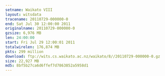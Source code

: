 ```yaml
---
setname: Waikato VIII
layout: witsdata
tracename: 20110729-000000-0
end: Sat Jul 30 12:00:00 2011
originalname: 20110729-000000-0
gzsize: 6,976 MB
len: 24:00:00
start: Fri Jul 29 12:00:01 2011
totalwirelen: 176,874 MB
pkts: 299 million
download: ftp://wits.cs.waikato.ac.nz/waikato/8//20110729-000000-0.gz
size: 22,927 MB
md5: 8bf5b27ca6d6ffef7d7863852a5958d1
---
```

